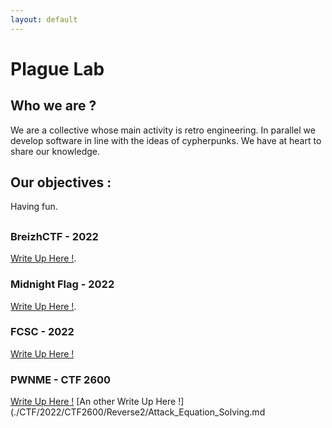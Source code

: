 ```yaml
---
layout: default
---
```



# Plague Lab

## Who we are ?

We are a collective whose main activity is retro engineering. In parallel we develop software in line with the ideas of cypherpunks. 
We have at heart to share our knowledge. 

## Our objectives :

Having fun.

##



### BreizhCTF - 2022 

[Write Up Here !](./CTF/2022/BreizhCTF/BreizhCTF.md).

### Midnight Flag - 2022

[Write Up Here !](./CTF/2022/MidnightFlagCTF/midnightflag.md).

### FCSC - 2022 
[Write Up Here !](./CTF/2022/FCSC2022/Hardware/FCSC.md)


### PWNME - CTF 2600

[Write Up Here !](./CTF/2022/CTF2600/Reverse/crackme.md)
[An other Write Up Here !](./CTF/2022/CTF2600/Reverse2/Attack_Equation_Solving.md
